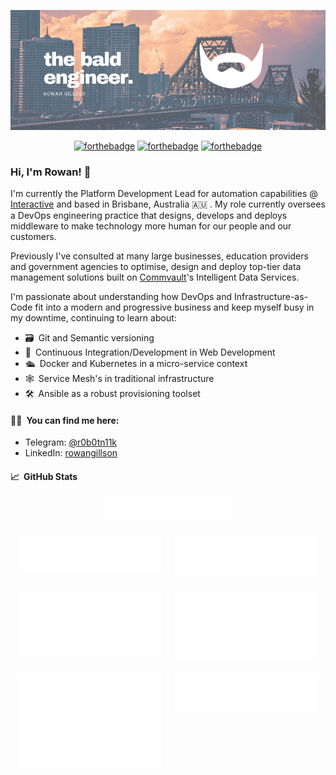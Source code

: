 <p align="center">
  <img src="assets/the-bald-engineer.png">
</p>

<div align="center">

[![forthebadge](https://forthebadge.com/images/badges/contains-technical-debt.svg)](https://forthebadge.com)
[![forthebadge](https://forthebadge.com/images/badges/made-with-out-pants.svg)](https://forthebadge.com)
[![forthebadge](https://forthebadge.com/images/badges/powered-by-overtime.svg)](https://forthebadge.com)

</div>

### Hi, I'm Rowan! 👋

I'm currently the Platform Development Lead for automation capabilities @
[Interactive](https://www.interactive.com.au) and based in Brisbane, Australia
🇦🇺&puncsp;. My role currently oversees a DevOps engineering practice that
designs, develops and deploys middleware to make technology more human for our
people and our customers.

Previously I've consulted at many large businesses, education providers and
government agencies to optimise, design and deploy top-tier data management
solutions built on [Commvault](https://www.commvault.com/)'s Intelligent Data
Services.

I'm passionate about understanding how DevOps and Infrastructure-as-Code fit
into a modern and progressive business and keep myself busy in my downtime,
continuing to learn about:

- 🗃&ensp;Git and Semantic versioning
- 🚂&ensp;Continuous Integration/Development in Web Development
- 🛳&ensp;Docker and Kubernetes in a micro-service context
- 🕸&ensp;Service Mesh's in traditional infrastructure
- 🛠&ensp;Ansible as a robust provisioning toolset

#### 🤝🏻&ensp;You can find me here:

- Telegram: [@r0b0tn11k](https://t.me/r0b0tn11k "My Telegram")
- LinkedIn:
  [rowangillson](https://www.linkedin.com/in/rowangillson/ "My LinkedIn Profile")

#### 📈&ensp;GitHub Stats

<div align="center" style="display: flex; flex-wrap: wrap; justify-content: center; align-items: flex-start; text-align: center;">

  <div style="width: 100%; margin-bottom: 10px;">
    <img src="./assets/header.svg" alt="Image 1" width="40%">
  </div>

  <div style="width: 45%; margin: 10px;">
    <img src="./assets/repositories.svg" alt="Image 2" width="100%">
  </div>

  <div style="width: 45%; margin: 10px;">
    <img src="./assets/activity.svg" alt="Image 3" width="100%">
  </div>

  <div style="width: 45%; margin: 10px;">
    <img src="./assets/isocalendar.svg" alt="Image 4" width="100%">
  </div>

  <div style="width: 45%; margin: 10px;">
    <img src="./assets/wakatime.svg" alt="Image 5" width="100%">
  </div>

  <div style="width: 45%; margin: 10px;">
    <img src="./assets/habits.svg" alt="Image 6" width="100%">
  </div>

  <div style="width: 45%; margin: 10px;">
    <img src="./assets/achievements.svg" alt="Image 7" width="100%">
  </div>

</div>

<!--
  <a href="https://github.com/anuraghazra/github-readme-stats">
  <img align="center" src="https://github-readme-stats-arrrgi.vercel.app/api?username=arrrgi&show_icons=true&theme=synthwave&count_private=true&hide_border=true&hide_title=true&bg_color=fafbfc" />
-->
</a>

<!--
**arrrgi/arrrgi** is a ✨ _special_ ✨ repository because its `README.md` (this file) appears on your GitHub profile.

Here are some ideas to get you started:

- 🔭 I’m currently working on ...
- 🌱 I’m currently learning ...
- 👯 I’m looking to collaborate on ...
- 🤔 I’m looking for help with ...
- 💬 Ask me about ...
- 📫 How to reach me: ...
- 😄 Pronouns: ...
- ⚡ Fun fact: ...
-->
